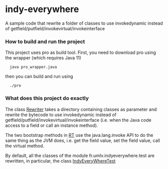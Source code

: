 # indy-everywhere
A sample code that rewrite a folder of classes to use invokedynamic instead of getfield/putfield/invokevirtual/invokeinterface

### How to build and run the project

This project uses pro as build tool.
First, you need to download pro using the wrapper (which requires Java 11)
```
  java pro_wrapper.java
```

then you can build and run using
```
  ./pro
```

### What does this project do exactly

The class [Rewriter](https://github.com/forax/indy-everywhere/blob/master/src/main/java/fr.umlv.indyeverywhere/fr/umlv/indyeverywhere/tool/Rewriter.java) takes a directory containing classes as parameter and rewrite the bytecode to use invokedynamic
instead of getfield/putfield/invokevirtual/invokeinterface (i.e. when the Java code access to a field or call an instance method).

The two bootstrap methods in [RT](https://github.com/forax/indy-everywhere/blob/master/src/main/java/fr.umlv.indyeverywhere/fr/umlv/indyeverywhere/RT.java) use the java.lang.invoke API to do the same thing as the JVM does, i.e. get the field value,
set the field value, call the virtual method.

By default, all the classes of the module fr.umlv.indyeverywhere.test are rewritten, in particular,
the class [IndyEveryWhereTest](https://github.com/forax/indy-everywhere/blob/master/src/main/java/fr.umlv.indyeverywhere.test/fr/umlv/indyeverywhere/test/IndyEveryWhereTest.java)
